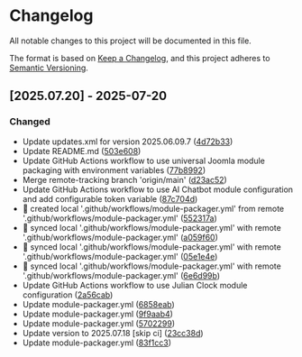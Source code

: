 # Changelog

All notable changes to this project will be documented in this file.

The format is based on [Keep a Changelog](https://keepachangelog.com/en/1.0.0/),
and this project adheres to [Semantic Versioning](https://semver.org/spec/v2.0.0.html).

## [2025.07.20] - 2025-07-20

### Changed

* Update updates.xml for version 2025.06.09.7 ([4d72b33](https://github.com/N6REJ/mod_julianclock/commit/4d72b33))
* Update README.md ([503e608](https://github.com/N6REJ/mod_julianclock/commit/503e608))
* Update GitHub Actions workflow to use universal Joomla module packaging with environment variables ([77b8992](https://github.com/N6REJ/mod_julianclock/commit/77b8992))
* Merge remote-tracking branch 'origin/main' ([d23ac52](https://github.com/N6REJ/mod_julianclock/commit/d23ac52))
* Update GitHub Actions workflow to use AI Chatbot module configuration and add configurable token variable ([87c704d](https://github.com/N6REJ/mod_julianclock/commit/87c704d))
* 🔄 created local '.github/workflows/module-packager.yml' from remote '.github/workflows/module-packager.yml' ([552317a](https://github.com/N6REJ/mod_julianclock/commit/552317a))
* 🔄 synced local '.github/workflows/module-packager.yml' with remote '.github/workflows/module-packager.yml' ([a059f60](https://github.com/N6REJ/mod_julianclock/commit/a059f60))
* 🔄 synced local '.github/workflows/module-packager.yml' with remote '.github/workflows/module-packager.yml' ([05e1e4e](https://github.com/N6REJ/mod_julianclock/commit/05e1e4e))
* 🔄 synced local '.github/workflows/module-packager.yml' with remote '.github/workflows/module-packager.yml' ([6e6d99b](https://github.com/N6REJ/mod_julianclock/commit/6e6d99b))
* Update GitHub Actions workflow to use Julian Clock module configuration ([2a56cab](https://github.com/N6REJ/mod_julianclock/commit/2a56cab))
* Update module-packager.yml ([6858eab](https://github.com/N6REJ/mod_julianclock/commit/6858eab))
* Update module-packager.yml ([9f9aab4](https://github.com/N6REJ/mod_julianclock/commit/9f9aab4))
* Update module-packager.yml ([5702299](https://github.com/N6REJ/mod_julianclock/commit/5702299))
* Update version to 2025.07.18 [skip ci] ([23cc38d](https://github.com/N6REJ/mod_julianclock/commit/23cc38d))
* Update module-packager.yml ([83f1cc3](https://github.com/N6REJ/mod_julianclock/commit/83f1cc3))

